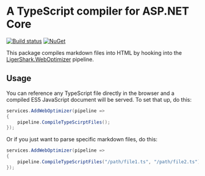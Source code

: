 # A TypeScript compiler for ASP.NET Core

[![Build status](https://ci.appveyor.com/api/projects/status/6mx0r3dvvje0h529?svg=true)](https://ci.appveyor.com/project/madskristensen/weboptimizer-markdown)
[![NuGet](https://img.shields.io/nuget/v/LigerShark.WebOptimizer.Markdown.svg)](https://nuget.org/packages/LigerShark.WebOptimizer.Markdown/)

This package compiles markdown files into HTML by hooking into the [LigerShark.WebOptimizer](https://github.com/ligershark/WebOptimizer) pipeline.

## Usage

You can reference any TypeScript file directly in the browser and a compiled ES5 JavaScript document will be served. To set that up, do this:

```c#
services.AddWebOptimizer(pipeline =>
{
    pipeline.CompileTypeScirptFiles();
});
```

Or if you just want to parse specific markdown files, do this:

```c#
services.AddWebOptimizer(pipeline =>
{
    pipeline.CompileTypeScriptFiles("/path/file1.ts", "/path/file2.ts");
});
```